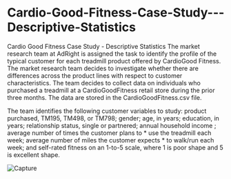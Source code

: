 # Cardio-Good-Fitness-Case-Study---Descriptive-Statistics
Cardio Good Fitness Case Study - Descriptive Statistics
The market research team at AdRight is assigned the task to identify the profile of the typical customer for each treadmill product offered by CardioGood Fitness. The market research team decides to investigate whether there are differences across the product lines with respect to customer characteristics. The team decides to collect data on individuals who purchased a treadmill at a CardioGoodFitness retail store during the prior three months. The data are stored in the CardioGoodFitness.csv file.

The team identifies the following customer variables to study:
product purchased, TM195, TM498, or TM798;
gender;
age, in years;
education, in years;
relationship status, single or partnered;
annual household income ;
average number of times the customer plans to * use the treadmill each week;
average number of miles the customer expects * to walk/run each week;
and self-rated fitness on an 1-to-5 scale, where 1 is poor shape and 5 is excellent shape.

![Capture](https://user-images.githubusercontent.com/93221488/180062552-6b3ffd1e-c57d-428b-85ef-b852f6a42493.PNG)

